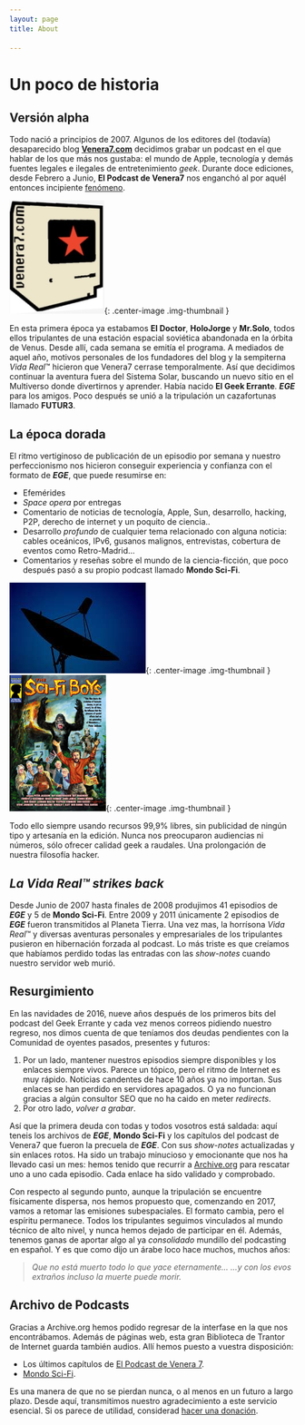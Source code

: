 ```yaml
---
layout: page
title: About

---
```


# Un poco de historia

## Versión alpha
Todo nació a principios de 2007. Algunos de los editores del (todavía) desaparecido blog [**Venera7.com**](http://web.archive.org/web/*/venera7.com) decidimos grabar un podcast en el que hablar de los que más nos gustaba: el mundo de Apple, tecnología y demás fuentes legales e ilegales de entretenimiento *geek*. Durante doce ediciones, desde Febrero a Junio, **El Podcast de Venera7** nos enganchó al por aquél entonces incipiente [fenómeno](https://es.wikipedia.org/wiki/Podcasting).

![Long live Venera7](/images/v7_logo.jpg){: .center-image .img-thumbnail }

En esta primera época ya estabamos **El Doctor**, **HoloJorge** y **Mr.Solo**, todos ellos tripulantes de una estación espacial soviética abandonada en la órbita de Venus. Desde allí, cada semana se emitía el programa. A mediados de aquel año, motivos personales de los fundadores del blog y la sempiterna *Vida Real*™ hicieron que Venera7 cerrase temporalmente. Así que decidimos continuar la aventura fuera del Sistema Solar, buscando un nuevo sitio en el Multiverso donde divertirnos y aprender. Había nacido **El Geek Errante**. ***EGE*** para los amigos. Poco después se unió a la tripulación un cazafortunas llamado **FUTUR3**.

## La época dorada
El ritmo vertiginoso de publicación de un episodio por semana y nuestro perfeccionismo nos hicieron conseguir experiencia y confianza con el formato de ***EGE***, que puede resumirse en:

- Efemérides
- *Space opera* por entregas
- Comentario de noticias de tecnología, Apple, Sun, desarrollo, hacking, P2P, derecho de internet y un poquito de ciencia..
- Desarrollo *profundo* de cualquier tema relacionado con alguna noticia: cables oceánicos, IPv6, gusanos malignos, entrevistas, cobertura de eventos como Retro-Madrid…
- Comentarios y reseñas sobre el mundo de la ciencia-ficción, que poco después pasó a su propio podcast llamado **Mondo Sci-Fi**.

![El Geek Errante](/images/ege_logo.jpg){: .center-image .img-thumbnail }
![Mondo Sci-Fi](/images/msf_logo.jpg){: .center-image .img-thumbnail }

Todo ello siempre usando recursos 99,9% libres, sin publicidad de ningún tipo y artesanía en la edición. Nunca nos preocuparon audiencias ni números, sólo ofrecer calidad geek a raudales. Una prolongación de nuestra filosofía hacker.

## *La Vida Real™ strikes back*
Desde Junio de 2007 hasta finales de 2008 produjimos 41 episodios de ***EGE*** y 5 de **Mondo Sci-Fi**. Entre 2009 y 2011 únicamente 2 episodios de ***EGE*** fueron transmitidos al Planeta Tierra. Una vez mas, la horrísona *Vida Real*™ y diversas aventuras personales y empresariales de los tripulantes pusieron en hibernación forzada al podcast. Lo más triste es que creíamos que habíamos perdido todas las entradas con las *show-notes* cuando nuestro servidor web murió.

## Resurgimiento
En las navidades de 2016, nueve años después de los primeros bits del podcast del Geek Errante y cada vez menos correos pidiendo nuestro regreso, nos dimos cuenta de que teníamos dos deudas pendientes con la Comunidad de oyentes pasados, presentes y futuros:

1. Por un lado, mantener nuestros episodios siempre disponibles y los enlaces siempre vivos. Parece un tópico, pero el ritmo de Internet es muy rápido. Noticias candentes de hace 10 años ya no importan. Sus enlaces se han perdido en servidores apagados. O ya no funcionan gracias a algún consultor SEO que no ha caido en meter *redirects*.
2. Por otro lado, *volver a grabar*.

Así que la primera deuda con todas y todos vosotros está saldada: aquí teneis los archivos de ***EGE***, **Mondo Sci-Fi** y los capítulos del podcast de Venera7 que fueron la precuela de ***EGE***. Con sus *show-notes* actualizadas y sin enlaces rotos. Ha sido un trabajo minucioso y emocionante que nos ha llevado casi un mes: hemos tenido que recurrir a [Archive.org](http://web.archive.org/web/*/http://elgeekerrante.com) para rescatar uno a uno cada episodio. Cada enlace ha sido validado y comprobado.

Con respecto al segundo punto, aunque la tripulación se encuentre físicamente dispersa, nos hemos propuesto que, comenzando en 2017, vamos a retomar las emisiones subespaciales. El formato cambia, pero el espíritu permanece. Todos los tripulantes seguimos vinculados al mundo técnico de alto nivel, y nunca hemos dejado de participar en él. Además, tenemos ganas de aportar algo al ya *consolidado* mundillo del podcasting en español. Y es que como dijo un árabe loco hace muchos, muchos años:

> *Que no está muerto todo lo que yace eternamente…
> …y con los evos extraños incluso la muerte puede morir.*

## Archivo de Podcasts
Gracias a Archive.org hemos podido regresar de la interfase en la que nos encontrábamos. Además de páginas web, esta gran Biblioteca de Trantor de Internet guarda también audios. Allí hemos puesto a vuestra disposición:

- Los últimos capítulos de [El Podcast de Venera 7](https://archive.org/details/v7podcast).
- [Mondo Sci-Fi](https://archive.org/details/msf_podcast).

Es una manera de que no se pierdan nunca, o al menos en un futuro a largo plazo. Desde aquí, transmitimos nuestro agradecimiento a este servicio esencial. Si os parece de utilidad, considerad [hacer una donación](https://archive.org/donate/).

